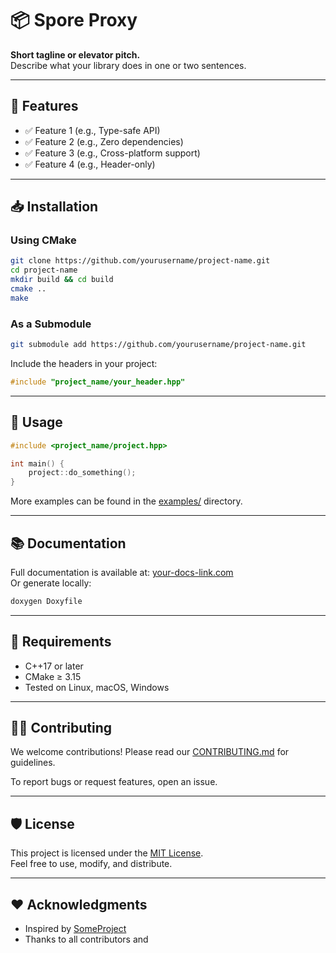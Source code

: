 # 📦 Spore Proxy

**Short tagline or elevator pitch.**  
Describe what your library does in one or two sentences.

---

## 🚀 Features

- ✅ Feature 1 (e.g., Type-safe API)
- ✅ Feature 2 (e.g., Zero dependencies)
- ✅ Feature 3 (e.g., Cross-platform support)
- ✅ Feature 4 (e.g., Header-only)

---

## 📥 Installation

### Using CMake

```bash
git clone https://github.com/yourusername/project-name.git
cd project-name
mkdir build && cd build
cmake ..
make
```

### As a Submodule

```bash
git submodule add https://github.com/yourusername/project-name.git
```

Include the headers in your project:

```cpp
#include "project_name/your_header.hpp"
```

---

## 🧪 Usage

```cpp
#include <project_name/project.hpp>

int main() {
    project::do_something();
}
```

More examples can be found in the [examples/](examples/) directory.

---

## 📚 Documentation

Full documentation is available at: [your-docs-link.com](https://your-docs-link.com)  
Or generate locally:

```bash
doxygen Doxyfile
```

---

## 🧰 Requirements

- C++17 or later
- CMake ≥ 3.15
- Tested on Linux, macOS, Windows

---

## 🧑‍💻 Contributing

We welcome contributions! Please read our [CONTRIBUTING.md](CONTRIBUTING.md) for guidelines.

To report bugs or request features, open an issue.

---

## 🛡️ License

This project is licensed under the [MIT License](LICENSE).  
Feel free to use, modify, and distribute.

---

## ❤️ Acknowledgments

- Inspired by [SomeProject](https://github.com/someuser/someproject)
- Thanks to all contributors and 